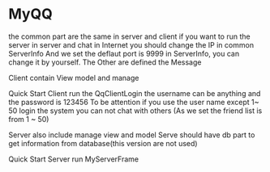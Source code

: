 # MyQQ

the common part are the same in server and client
  if you want to run the server in server and chat in Internet you should change the IP in common ServerInfo
  And we set the deflaut port is 9999 in ServerInfo, you can change it by yourself.
  The Other are defined the Message
  
Client contain View model and manage

Quick Start Client run the QqClientLogin
  the username can be anything  and the password is 123456
  To be attention if you use the user name except 1~ 50 login the system you can not chat with others
  (As we set the friend list is from 1 ~ 50)
  
Server also include manage view and model Serve should have db part to get information from database(this version are not used)

Quick Start Server run MyServerFrame
  
